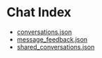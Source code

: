 # Chat Index

- [conversations.json](conversations.md)
- [message_feedback.json](message_feedback.md)
- [shared_conversations.json](shared_conversations.md)